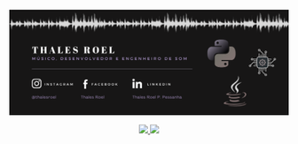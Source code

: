 ![Alt Text](https://github.com/T-Roel/T-Roel/blob/master/logo.png)

<div align="center">
  <a href="https://github.com/T-Roel">
  <img height="180em" src="https://github-readme-stats.vercel.app/api?username=T-Roel&show_icons=true&cache_seconds=86400&theme=dark&include_all_commits=true&count_private=true"/>
  <img height="180em" src="https://github-readme-stats.vercel.app/api/top-langs/?username=T-Roel&layout=compact&langs_count=7&theme=dark"/>
</div>

<!--![GitHub Logo](T-Roel/logo.png)
![Alt Text](https://github.com/T-Roel/T-Roel/blob/master/logo.png)

<!--
**T-Roel/T-Roel** is a ✨ _special_ ✨ repository because its `README.md` (this file) appears on your GitHub profile.
